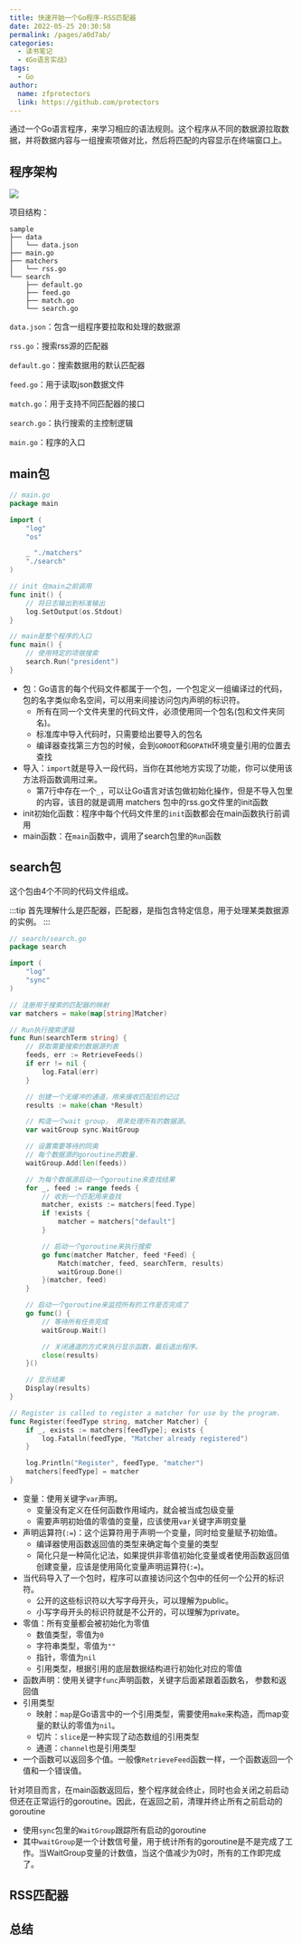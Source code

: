 ```yaml
---
title: 快速开始一个Go程序-RSS匹配器
date: 2022-05-25 20:30:58
permalink: /pages/a0d7ab/
categories:
  - 读书笔记
  - 《Go语言实战》
tags:
  - Go
author: 
  name: zfprotectors
  link: https://github.com/protectors
---
```


通过一个Go语言程序，来学习相应的语法规则。这个程序从不同的数据源拉取数据，并将数据内容与一组搜索项做对比，然后将匹配的内容显示在终端窗口上。

## 程序架构

![](./photo.assets/flow-chart-application-architecture.png)

项目结构：
```
sample
├── data
│   └── data.json
├── main.go
├── matchers
│   └── rss.go
└── search
    ├── default.go
    ├── feed.go
    ├── match.go
    └── search.go

```
`data.json`：包含一组程序要拉取和处理的数据源

`rss.go`：搜索rss源的匹配器

`default.go`：搜索数据用的默认匹配器

`feed.go`：用于读取json数据文件

`match.go`：用于支持不同匹配器的接口

`search.go`：执行搜索的主控制逻辑

`main.go`：程序的入口

## main包
```go
// main.go
package main

import (
	"log"
	"os"

	_ "./matchers"
	"./search"
)

// init 在main之前调用
func init() {
	// 将日志输出到标准输出
	log.SetOutput(os.Stdout)
}

// main是整个程序的入口
func main() {
	// 使用特定的项做搜索
	search.Run("president")
}
```

- 包：Go语言的每个代码文件都属于一个包，一个包定义一组编译过的代码，包的名字类似命名空间，可以用来间接访问包内声明的标识符。
  - 所有在同一个文件夹里的代码文件，必须使用同一个包名(包和文件夹同名)。
  - 标准库中导入代码时，只需要给出要导入的包名
  - 编译器查找第三方包的时候，会到`GOROOT`和`GOPATH`环境变量引用的位置去查找
- 导入：`import`就是导入一段代码，当你在其他地方实现了功能，你可以使用该方法将函数调用过来。
  - 第7行中存在一个`_`，可以让Go语言对该包做初始化操作，但是不导入包里的内容，该目的就是调用 matchers 包中的rss.go文件里的init函数
- init初始化函数：程序中每个代码文件里的`init`函数都会在main函数执行前调用
- main函数：在`main`函数中，调用了search包里的`Run`函数

## search包
这个包由4个不同的代码文件组成。

:::tip
首先理解什么是匹配器，匹配器，是指包含特定信息，用于处理某类数据源的实例。
:::

```go
// search/search.go
package search

import (
	"log"
	"sync"
)

// 注册用于搜索的匹配器的映射
var matchers = make(map[string]Matcher)

// Run执行搜索逻辑
func Run(searchTerm string) {
    // 获取需要搜索的数据源列表
	feeds, err := RetrieveFeeds()
	if err != nil {
		log.Fatal(err)
	}

    // 创建一个无缓冲的通道，用来接收匹配后的记过
	results := make(chan *Result)

	// 构造一个wait group， 用来处理所有的数据源。
	var waitGroup sync.WaitGroup

    // 设置需要等待的同奥
    // 每个数据源的goroutine的数量.
	waitGroup.Add(len(feeds))

    // 为每个数据源启动一个goroutine来查找结果
	for _, feed := range feeds {
        // 收到一个匹配用来查找
		matcher, exists := matchers[feed.Type]
		if !exists {
			matcher = matchers["default"]
		}

        // 启动一个goroutine来执行搜索
		go func(matcher Matcher, feed *Feed) {
			Match(matcher, feed, searchTerm, results)
			waitGroup.Done()
		}(matcher, feed)
	}

    // 启动一个goroutine来监控所有的工作是否完成了
	go func() {
        // 等待所有任务完成
		waitGroup.Wait()

        // 关闭通道的方式来执行显示函数，最后退出程序。
		close(results)
	}()

    // 显示结果
	Display(results)
}

// Register is called to register a matcher for use by the program.
func Register(feedType string, matcher Matcher) {
	if _, exists := matchers[feedType]; exists {
		log.Fatalln(feedType, "Matcher already registered")
	}

	log.Println("Register", feedType, "matcher")
	matchers[feedType] = matcher
}

```
- 变量：使用关键字`var`声明。
  - 变量没有定义在任何函数作用域内，就会被当成包级变量
  - 需要声明初始值的零值的变量，应该使用`var`关键字声明变量
- 声明运算符(`:=`)：这个运算符用于声明一个变量，同时给变量赋予初始值。
  - 编译器使用函数返回值的类型来确定每个变量的类型
  - 简化只是一种简化记法，如果提供非零值初始化变量或者使用函数返回值创建变量，应该是使用简化变量声明运算符(`:=`)。
- 当代码导入了一个包时，程序可以直接访问这个包中的任何一个公开的标识符。
  - 公开的这些标识符以大写字母开头，可以理解为public。
  - 小写字母开头的标识符就是不公开的，可以理解为private。
- 零值：所有变量都会被初始化为零值
  - 数值类型，零值为`0`
  - 字符串类型，零值为`""`
  - 指针，零值为`nil`
  - 引用类型，根据引用的底层数据结构进行初始化对应的零值
- 函数声明：使用关键字`func`声明函数，关键字后面紧跟着函数名， 参数和返回值
- 引用类型
  - 映射：`map`是Go语言中的一个引用类型，需要使用`make`来构造，而map变量的默认的零值为`nil`。
  - 切片：`slice`是一种实现了动态数组的引用类型
  - 通道：`channel`也是引用类型
- 一个函数可以返回多个值。一般像`RetrieveFeed`函数一样，一个函数返回一个值和一个错误值。

针对项目而言，在main函数返回后，整个程序就会终止，同时也会关闭之前启动但还在正常运行的goroutine。因此，在返回之前，清理并终止所有之前启动的goroutine
  - 使用`sync`包里的`WaitGroup`跟踪所有启动的goroutine
  - 其中`waitGroup`是一个计数信号量，用于统计所有的goroutine是不是完成了工作。当WaitGroup变量的计数值，当这个值减少为0时，所有的工作即完成了。


## RSS匹配器

## 总结